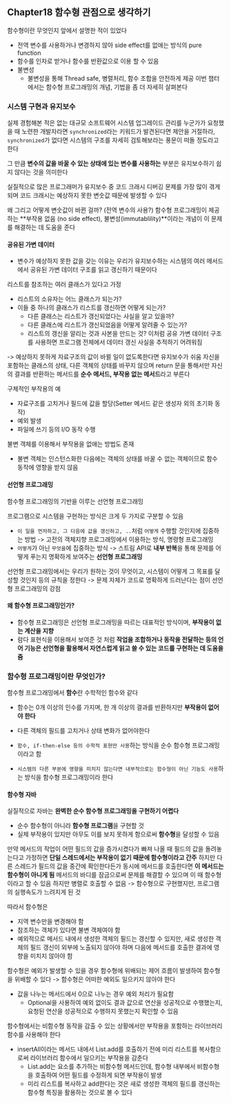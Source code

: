 ## Chapter18 함수형 관점으로 생각하기

함수형이란 무엇인지 앞에서 설명한 적이 있었다
- 전역 변수를 사용하거나 변경하지 않아 side effect를 없애는 방식의 pure function
- 함수를 인자로 받거나 함수를 반환값으로 이용 할 수 있음
- 불변성
  - 불변성을 통해 Thread safe, 병렬처리, 함수 조합을 안전하게 제공
이번 챕터에서는 함수형 프로그래밍의 개념, 기법을 좀 더 자세히 살펴본다

### 시스템 구현과 유지보수

실제 경험해본 적은 없는 대규모 소프트웨어 시스템 업그레이드 관리를 누군가가 요청했을 때 
노련한 개발자라면 `synchronized`라는 키워드가 발견된다면 제안을 거절하라, `synchronized`가 없다면 시스템의 구조를 자세히 검토해보라는 풍문이 떠돌 정도라고 한다

그 만큼 **변수의 값을 바꿀 수 있는 상태에 있는 변수를 사용하는** 부분은 유지보수하기 쉽지 않다는 것을 의미한다

실질적으로 많은 프로그래머가 유지보수 중 코드 크래시 디버깅 문제를 가장 많이 겪게 되며 코드 크래시는 예상하지 못한 변숫값 때문에 발생할 수 있다

왜 그리고 어떻게 변숫값이 바뀐 걸까? (전역 변수의 사용?)
함수형 프로그래밍이 제공하는 **부작용 없음 (no side effect), 불변성(immutablility)**이라는 개념이 이 문제를 해결하는 데 도움을 준다

#### 공유된 가변 데이터
- 변수가 예상하지 못한 값을 갖는 이유는 우리가 유지보수하는 시스템의 여러 메서드에서 공유된 가변 데이터 구조를 읽고 갱신하기 때문이다

리스트를 참조하는 여러 클래스가 있다고 가정
- 리스트의 소유자는 어느 클래스가 되는가?
- 이들 중 하나의 클래스가 리스트를 갱신하면 어떻게 되는가?
  - 다른 클래스는 리스트가 갱신되었다는 사실을 알고 있을까?
  - 다른 클래스에 리스트가 갱신되었음을 어떻게 알려줄 수 있는가?
  - 리스트의 갱신을 알리는 것과 사본을 만드는 것?
이처럼 공유 가변 데이터 구조를 사용하면 프로그램 전체에서 데이터 갱신 사실을 추적하기 어려워짐

-> 예상하지 못하게 자료구조의 값이 바뀔 일이 없도록한다면 유지보수가 쉬움
자신을 포함하는 클래스의 상태, 다른 객체의 상태를 바꾸지 않으며 return 문을 통해서만 자신의 결과를 반환하는 메서드를 **순수 메서드, 부작용 없는 메서드**라고 부른다

구체적인 부작용의 예
- 자료구조를 고치거나 필드에 값을 할당(Setter 메서드 같은 생성자 외의 초기화 동작)
- 예외 발생
- 파일에 쓰기 등의 I/O 동작 수행

불변 객체를 이용해서 부작용을 없애는 방법도 존재
- 불변 객체는 인스턴스화한 다음에는 객체의 상태를 바꿀 수 없는 객체이므로 함수 동작에 영향을 받지 않음

#### 선언형 프로그래밍
함수형 프로그래밍의 기반을 이루는 선언형 프로그래밍

프로그램으로 시스템을 구현하는 방식은 크게 두 가지로 구분할 수 있음
- `이 일을 먼저하고, 그 다음에 값을 갱신하고, ..`처럼 `어떻게` 수행할 것인지에 집중하는 방법 -> 고전의 객체지향 프로그래밍에서 이용하는 방식, 명령형 프로그래밍
- `어떻게`가 아닌 `무엇을`에 집중하는 방식 -> 스트림 API로 **내부 반복**을 통해 문제를 어떻게 푸는지 명확하게 보여주는 **선언형 프로그래밍**

선언형 프로그래밍에서는 우리가 원하는 것이 무엇이고, 시스템이 어떻게 그 목표를 달성할 것인지 등의 규칙을 정한다
-> 문제 자체가 코드로 명확하게 드러난다는 점이 선언형 프로그래밍의 강점

#### 왜 함수형 프로그래밍인가?
- 함수형 프로그래밍은 선언형 프로그래밍을 따르는 대표적인 방식이며, **부작용이 없는 계산을 지향**
- 람다 표현식을 이용해서 보여준 것 처럼 **작업을 조합하거나 동작을 전달하는 등의 언어 기능은 선언형을 활용해서 자연스럽게 읽고 쓸 수 있는 코드를 구현하는 데 도움을 줌**

### 함수형 프로그래밍이란 무엇인가?
함수형 프로그래밍에서 **함수**란 수학적인 함수와 같다
- 함수는 0개 이상의 인수를 가지며, 한 개 이상의 결과를 반환하지만 **부작용이 없어야 한다**
- 다른 객체의 필드를 고치거나 상태 변화가 없어야한다

- `함수, if-then-else 등의 수학적 표현만 사용`하는 방식을 순수 함수형 프로그래밍이라고 함
- `시스템의 다른 부분에 영향을 미치지 않는다면 내부적으로는 함수형이 아닌 기능도 사용`하는 방식을 함수형 프로그래밍이라 한다

#### 함수형 자바
실질적으로 자바는 **완벽한 순수 함수형 프로그래밍을 구현하기 어렵다**
- 순수 함수형이 아니라 **함수형 프로그램**을 구현할 것
- 실제 부작용이 있지만 아무도 이를 보지 못하게 함으로써 **함수형**을 달성할 수 있음

만약 메서드의 작업이 어떤 필드의 값을 증가시켰다가 빠져 나올 때 필드의 값을 돌려놓는다고 가정하면 
**단일 스레드에서는 부작용이 없기 때문에 함수형이라고 간주**
하지만 다른 스레드가 필드의 값을 중간에 확인한다든가 동시에 메서드를 호출한다면 **이 메서드는 함수형이 아니게 됨**
메서드의 바디를 잠금으로써 문제를 해결할 수 있으며 이 때 함수형이라고 할 수 있음
하지만 병렬로 호출할 수 없음
-> 함수형으로 구현했지만, 프로그램의 실행속도가 느려지게 된 것

따라서 함수형은
- 지역 변수만을 변경해야 함
- 참조하는 객체가 있다면 불변 객체여야 함
- 예외적으로 메서드 내에서 생성한 객체의 필드는 갱신할 수 있지만, 새로 생성한 객체의 필드 갱신이 외부에 노출되지 않아야 하며 다음에 메서드를 호출한 결과에 영향을 미치지 않아야 함

함수형은 예외가 발생할 수 있을 경우 함수형에 위배되는 제어 흐름이 발생하여 함수형을 위배할 수 있다
-> 함수형은 어떠한 예외도 일으키지 않아야 한다
- 값을 나누는 메서드에서 0으로 나누는 경우 예외 처리가 필요함
  - Optional을 사용하여 예외 없이도 결과 값으로 연산을 성공적으로 수행했는지, 요청된 연산을 성공적으로 수행하지 못했는지 확인할 수 있음
 
함수형에서는 비함수형 동작을 감출 수 있는 상황에서만 부작용을 포함하는 라이브러리 함수를 사용해야 한다
- insertAll이라는 메서드 내에서 List.add를 호출하기 전에 미리 리스트를 복사함으로써 라이브러리 함수에서 일으키는 부작용을 감춘다
  - List.add는 요소를 추가하는 비함수형 메서드인데, 함수형 내부에서 비함수형을 호출하여 어떤 필드를 수정하게 되면 부작용이 발생
  - 미리 리스트를 복사하고 add한다는 것은 새로 생성한 객체의 필드를 갱신하는 함수형 특징을 활용하는 것으로 볼 수 있다


